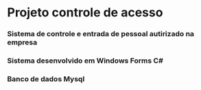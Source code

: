 # Projeto controle de acesso 

### Sistema de controle e entrada de pessoal autirizado na empresa

### Sistema desenvolvido em Windows Forms C#

### Banco de dados Mysql
